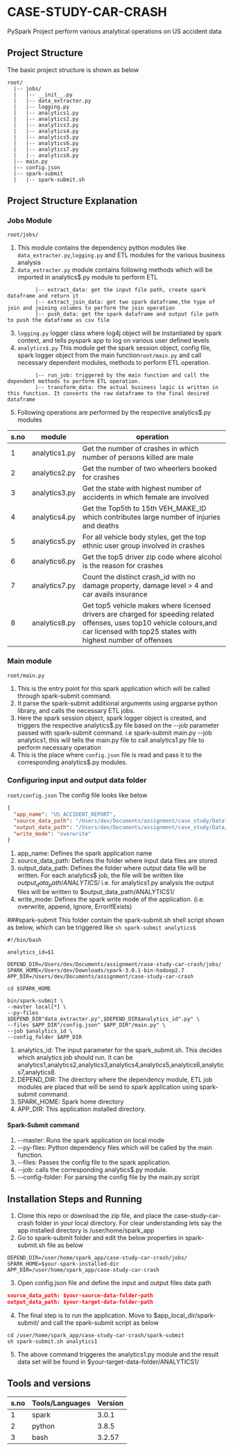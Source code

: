 # CASE-STUDY-CAR-CRASH
 PySpark Project perform various analytical operations on US accident data
 
## Project Structure
The basic project structure is shown as below

```
root/
  |-- jobs/
  |   |-- __init__.py
  |   |-- data_extracter.py
  |   |-- logging.py
  |   |-- analytics1.py
  |   |-- analytics2.py
  |   |-- analytics3.py
  |   |-- analytics4.py
  |   |-- analytics5.py
  |   |-- analytics6.py
  |   |-- analytics7.py
  |   |-- analytics8.py
  |-- main.py
  |-- config.json
  |-- spark-submit
  |   |-- spark-submit.sh
```

## Project Structure Explanation
### Jobs Module 
```root/jobs/```
1. This module contains the dependency python modules like ```data_extracter.py```,```logging.py``` and ETL modules for the various business analysis
2. ```data_extracter.py``` module contains following methods which will be imported in analytics$.py module to perform ETL
```
         |-- extract_data: get the input file path, create spark dataframe and return it
         |-- extract_join_data: get two spark dataframe,the type of join and joining columns to perform the join operation
         |-- push_data: get the spark dataframe and output file path to push the dataframe as csv file
```
3. ```logging.py``` logger class where log4j object will be instantiated by spark context, and tells pyspark app to log on various user defined levels
4. ```analytics$.py``` This module get the spark session object, config file, spark logger object from the main function```root/main.py``` and call necessary dependent modules, methods to perform ETL operation.
```
         |-- run_job: triggered by the main function and call the dependent methods to perform ETL operation.
         |-- transform_data: the actual business logic is written in this function. It converts the raw dataframe to the final desired dataframe
```
5. Following operations are performed by the respective analytics$.py modules


| s.no | module        | operation                                                                                                                                                                               |
|------|---------------|-----------------------------------------------------------------------------------------------------------------------------------------------------------------------------------------|
| 1    | analytics1.py | Get the number of crashes in which number of persons killed are male                                                                                                                    |
| 2    | analytics2.py | Get the number of two wheerlers booked for crashes                                                                                                                                      |
| 3    | analytics3.py | Get the state with highest number of accidents in which female are involved                                                                                                             |
| 4    | analytics4.py | Get the Top5th to 15th VEH_MAKE_ID which contributes large number of injuries and deaths                                                                                                |
| 5    | analytics5.py | For all vehicle body styles, get the top ethnic user group involved in crashes                                                                                                                  |
| 6    | analytics6.py | Get the top5 driver zip code where alcohol is the reason for crashes                                                                                                                    |
| 7    | analytics7.py | Count the distinct crash_id with no damage property, damage level > 4 and car avails insurance                                                                                     |
| 8    | analytics8.py | Get top5 vehicle makes where licensed drivers are charged for speeding related offenses, uses top10 vehicle colours,and car licensed with top25 states with highest number of offenses |

### Main module
```root/main.py```
1. This is the entry point for this spark application which will be called through spark-submit command.
2. It parse the spark-submit additional arguments using argparse python library, and calls the necessary ETL jobs. 
3. Here the spark session object, spark logger object is created, and triggers the respective analytics$.py file based on the --job parameter passed with spark-submit command. i.e spark-submit main.py --job analytics1, this will tells the main.py file to call analytics1.py file to perform necessary operation
4. This is the place where ```config.json``` file is read and pass it to the corresponding analytics$.py modules.

### Configuring input and output data folder
```root/config.json```
The config file looks like below
```json
{
  "app_name": "US_ACCIDENT_REPORT",
  "source_data_path": "/Users/dev/Documents/assignment/case_study/Data",
  "output_data_path": "/Users/dev/Documents/assignment/case_study/Data/OUTPUT",
  "write_mode": "overwrite"
}
```
1. app_name: Defines the spark application name
2. source_data_path: Defines the folder where input data files are stored
3. output_data_path: Defines the folder where output data file will be written. For each analytics$ job, the file will be written like $output_data_path/ANALYTICS$/
i.e. for analytics1.py analysis the output files will be written to $output_data_path/ANALYTICS1/
4. write_mode: Defines the spark write mode of the application. (i.e. overwrite, append, Ignore, ErrorIfExists)

###spark-submit
This folder contain the spark-submit.sh shell script shown as below, which can be triggered like ```sh spark-submit analytics$```
```shell
#!/bin/bash

analytics_id=$1

DEPEND_DIR=/Users/dev/Documents/assignment/case-study-car-crash/jobs/
SPARK_HOME=/Users/dev/Downloads/spark-3.0.1-bin-hadoop2.7
APP_DIR=/Users/dev/Documents/assignment/case-study-car-crash

cd $SPARK_HOME

bin/spark-submit \
--master local[*] \
--py-files $DEPEND_DIR"data_extracter.py",$DEPEND_DIR$analytics_id".py" \
--files $APP_DIR"/config.json" $APP_DIR"/main.py" \
--job $analytics_id \
--config_folder $APP_DIR
```
1. analytics_id: The input parameter for the spark_submit.sh. This decides which analytics job should run. It can be analytics1,analytics2,analytics3,analytics4,analytics5,analytics6,analytics7,analytics8.
2. DEPEND_DIR: The directory where the dependency module, ETL job modules are placed that will be send to spark application using spark-submit command.
3. SPARK_HOME: Spark home directory
4. APP_DIR: This application installed directory.

#### Spark-Submit command
1. --master: Runs the spark application on local mode
2. --py-files: Python dependency files which will be called by the main function.
3. --files: Passes the config file to the spark application.
4. --job: calls the corresponding analytics$.py module.
5. --config-folder: For parsing the config file by the main.py script

## Installation Steps and Running
1. Clone this repo or download the zip file, and place the case-study-car-crash folder in your local directory. For clear understanding lets say the app installed directory is /user/home/spark_app
2. Go to spark-submit folder and edit the below properties in spark-submit.sh file as below
```
DEPEND_DIR=/user/home/spark_app/case-study-car-crash/jobs/
SPARK_HOME=$your-spark-installed-dir
APP_DIR=/user/home/spark_app/case-study-car-crash
```
3. Open config.json file and define the input and output files data path
```json
source_data_path: $your-source-data-folder-path
output_data_path: $your-target-data-folder-path
```
4. The final step is to run the application. Move to $app_local_dir/spark-submit/ and call the spark-submit script as below
```
cd /user/home/spark_app/case-study-car-crash/spark-submit
sh spark-submit.sh analytics1
```
5. The above command triggeres the analytics1.py module and the result data set will be found in $your-target-data-folder/ANALYTICS1/


## Tools and versions

| s.no | Tools/Languages | Version |
|------|-----------------|---------|
| 1    | spark           | 3.0.1   |
| 2    | python          | 3.8.5   |
| 3    | bash            | 3.2.57  |
